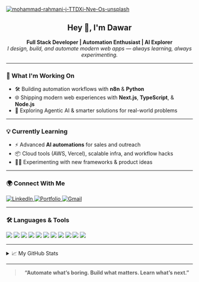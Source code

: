 <a align="center" href="https://ibb.co/qY6NBPfk"><img src="https://i.ibb.co/GQmW7bLc/mohammad-rahmani-j-TTDXi-Nve-Os-unsplash.jpg" alt="mohammad-rahmani-j-TTDXi-Nve-Os-unsplash" border="0"></a>

<h2 align="center">Hey 👋, I'm Dawar</h2>

<p align="center">
  <b>Full Stack Developer | Automation Enthusiast | AI Explorer</b>
  <br>
  <i>I design, build, and automate modern web apps — always learning, always experimenting.</i>
</p>

---

### 🚀 What I'm Working On

- 🛠 Building automation workflows with <b>n8n</b> & <b>Python</b>
- 🌐 Shipping modern web experiences with <b>Next.js</b>, <b>TypeScript</b>, & <b>Node.js</b>
- 🤖 Exploring Agentic AI & smarter solutions for real-world problems

---

### 💡 Currently Learning

- ⚡ Advanced <b>AI automations</b> for sales and outreach
- 📦 Cloud tools (AWS, Vercel), scalable infra, and workflow hacks
- 🧑‍💻 Experimenting with new frameworks & product ideas

---

### 🌍 Connect With Me

<p align="left">
  <a href="https://www.linkedin.com/in/muhammaddawar/" target="_blank">
    <img alt="LinkedIn" src="https://img.shields.io/badge/LinkedIn-0077B5.svg?style=flat&logo=linkedin" />
  </a>
  <a href="https://muhammad-dawar-git-main-muhammad-dawars-projects.vercel.app/" target="_blank">
    <img alt="Portfolio" src="https://img.shields.io/badge/Portfolio-222222.svg?style=flat&logo=vercel" />
  </a>
  <a href="mailto:dawar.malik29@gmail.com" target="_blank">
    <img alt="Gmail" src="https://img.shields.io/badge/Gmail-D14836.svg?style=flat&logo=gmail&logoColor=white"/>
  </a>
</p>

---

### 🛠️ Languages & Tools

<p align="left">
  <img src="https://img.shields.io/badge/Next.js-000000?style=flat&logo=nextdotjs" />
  <img src="https://img.shields.io/badge/TypeScript-007ACC?style=flat&logo=typescript" />
  <img src="https://img.shields.io/badge/Node.js-339933?style=flat&logo=nodedotjs" />
  <img src="https://img.shields.io/badge/Python-3776AB?style=flat&logo=python" />
  <img src="https://img.shields.io/badge/n8n-EF4A3C?style=flat&logo=n8n" />
  <img src="https://img.shields.io/badge/TailwindCSS-06B6D4?style=flat&logo=tailwindcss" />
  <img src="https://img.shields.io/badge/AWS-232F3E?style=flat&logo=amazonaws" />
  <img src="https://img.shields.io/badge/MongoDB-47A248?style=flat&logo=mongodb" />
  <img src="https://img.shields.io/badge/PostgreSQL-4169E1?style=flat&logo=postgresql" />
  <img src="https://img.shields.io/badge/Git-F05032?style=flat&logo=git" />
  <img src="https://img.shields.io/badge/Docker-2496ED?style=flat&logo=docker" />
  <!-- Add more if you want -->
</p>

---

<details>
  <summary>📈 My GitHub Stats</summary>
  <img src="https://github-readme-stats.vercel.app/api?username=your-github-username&show_icons=true&hide_border=true" />
</details>

---

<blockquote align="center">
  <b>“Automate what’s boring. Build what matters. Learn what’s next.”</b>
</blockquote>

